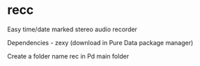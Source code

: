 # recc
Easy time/date marked stereo audio recorder

Dependencies - zexy (download in Pure Data package manager)

Create a folder name rec in Pd main folder
